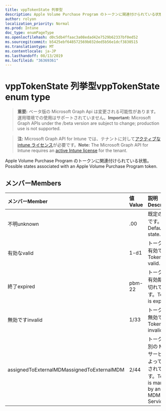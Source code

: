 ```yaml
---
title: vppTokenState 列挙型
description: Apple Volume Purchase Program のトークンに関連付けられている状態。
author: rolyon
localization_priority: Normal
ms.prod: Intune
doc_type: enumPageType
ms.openlocfilehash: d0c5db4ffaac3a08edad42e7529b62337bf0ed52
ms.sourcegitcommit: b5425ebf648572569b032ded5b56e1dcf3830515
ms.translationtype: MT
ms.contentlocale: ja-JP
ms.lasthandoff: 08/13/2019
ms.locfileid: "36369361"
---
```

# <a name="vpptokenstate-enum-type"></a><span data-ttu-id="29627-103">vppTokenState 列挙型</span><span class="sxs-lookup"><span data-stu-id="29627-103">vppTokenState enum type</span></span>

> <span data-ttu-id="29627-104">**重要:** ベータ版の Microsoft Graph Api は変更される可能性があります。運用環境での使用はサポートされていません。</span><span class="sxs-lookup"><span data-stu-id="29627-104">**Important:** Microsoft Graph APIs under the /beta version are subject to change; production use is not supported.</span></span>

> <span data-ttu-id="29627-105">**注:** Microsoft Graph API for Intune では、テナントに対して[アクティブな intune ライセンス](https://go.microsoft.com/fwlink/?linkid=839381)が必要です。</span><span class="sxs-lookup"><span data-stu-id="29627-105">**Note:** The Microsoft Graph API for Intune requires an [active Intune license](https://go.microsoft.com/fwlink/?linkid=839381) for the tenant.</span></span>

<span data-ttu-id="29627-106">Apple Volume Purchase Program のトークンに関連付けられている状態。</span><span class="sxs-lookup"><span data-stu-id="29627-106">Possible states associated with an Apple Volume Purchase Program token.</span></span>

## <a name="members"></a><span data-ttu-id="29627-107">メンバー</span><span class="sxs-lookup"><span data-stu-id="29627-107">Members</span></span>
|<span data-ttu-id="29627-108">メンバー</span><span class="sxs-lookup"><span data-stu-id="29627-108">Member</span></span>|<span data-ttu-id="29627-109">値</span><span class="sxs-lookup"><span data-stu-id="29627-109">Value</span></span>|<span data-ttu-id="29627-110">説明</span><span class="sxs-lookup"><span data-stu-id="29627-110">Description</span></span>|
|:---|:---|:---|
|<span data-ttu-id="29627-111">不明</span><span class="sxs-lookup"><span data-stu-id="29627-111">unknown</span></span>|<span data-ttu-id="29627-112">.0</span><span class="sxs-lookup"><span data-stu-id="29627-112">0</span></span>|<span data-ttu-id="29627-113">既定の状態です。</span><span class="sxs-lookup"><span data-stu-id="29627-113">Default state.</span></span>|
|<span data-ttu-id="29627-114">有効な</span><span class="sxs-lookup"><span data-stu-id="29627-114">valid</span></span>|<span data-ttu-id="29627-115">1-d</span><span class="sxs-lookup"><span data-stu-id="29627-115">1</span></span>|<span data-ttu-id="29627-116">トークンが有効です。</span><span class="sxs-lookup"><span data-stu-id="29627-116">Token is valid.</span></span>|
|<span data-ttu-id="29627-117">終了</span><span class="sxs-lookup"><span data-stu-id="29627-117">expired</span></span>|<span data-ttu-id="29627-118">pbm-2</span><span class="sxs-lookup"><span data-stu-id="29627-118">2</span></span>|<span data-ttu-id="29627-119">トークンの有効期限が切れています。</span><span class="sxs-lookup"><span data-stu-id="29627-119">Token is expired.</span></span>|
|<span data-ttu-id="29627-120">無効です</span><span class="sxs-lookup"><span data-stu-id="29627-120">invalid</span></span>|<span data-ttu-id="29627-121">1/3</span><span class="sxs-lookup"><span data-stu-id="29627-121">3</span></span>|<span data-ttu-id="29627-122">トークンが無効です。</span><span class="sxs-lookup"><span data-stu-id="29627-122">Token is invalid.</span></span>|
|<span data-ttu-id="29627-123">assignedToExternalMDM</span><span class="sxs-lookup"><span data-stu-id="29627-123">assignedToExternalMDM</span></span>|<span data-ttu-id="29627-124">2/4</span><span class="sxs-lookup"><span data-stu-id="29627-124">4</span></span>|<span data-ttu-id="29627-125">トークンは別の MDM サービスによって管理されています。</span><span class="sxs-lookup"><span data-stu-id="29627-125">Token is managed by another MDM Service.</span></span>|



